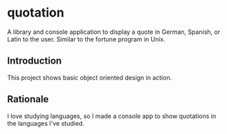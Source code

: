 # quotation
A library and console application to display a quote in German, Spanish, or Latin to the user. Similar to the fortune program in Unix.

## Introduction
This project shows basic object oriented design in action.

## Rationale
I love studying languages, so I made a console app to show quotations in the languages I've studied.


